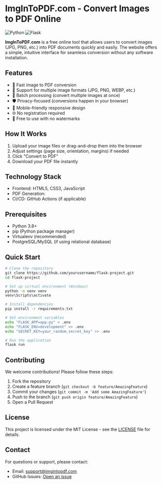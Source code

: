 # ImgInToPDF.com - Convert Images to PDF Online

![Python](https://img.shields.io/badge/python-3670A0?style=for-the-badge&logo=python&logoColor=ffdd54)
![Flask](https://img.shields.io/badge/flask-%23000.svg?style=for-the-badge&logo=flask&logoColor=white)

**ImgInToPDF.com** is a free online tool that allows users to convert images (JPG, PNG, etc.) into PDF documents quickly and easily. The website offers a simple, intuitive interface for seamless conversion without any software installation.

## Features

- 🚀 Fast image to PDF conversion
- 📄 Support for multiple image formats (JPG, PNG, WEBP, etc.)
- 🔄 Batch processing (convert multiple images at once)
- 🛡️ Privacy-focused (conversions happen in your browser)
- 📱 Mobile-friendly responsive design
- 🌐 No registration required
- 💯 Free to use with no watermarks

## How It Works

1. Upload your image files or drag-and-drop them into the browser
2. Adjust settings (page size, orientation, margins) if needed
3. Click "Convert to PDF"
4. Download your PDF file instantly

## Technology Stack

- Frontend: HTML5, CSS3, JavaScript
- PDF Generation:
- CI/CD: GitHub Actions (if applicable)

## Prerequisites
- Python 3.8+
- pip (Python package manager)
- Virtualenv (recommended)
- PostgreSQL/MySQL (if using relational database)

## Quick Start
```bash
# Clone the repository
git clone https://github.com/yourusername/flask-project.git
cd flask-project

# Set up virtual environment (Windows)
python -m venv venv
venv\Scripts\activate

# Install dependencies
pip install -r requirements.txt

# Set environment variables
echo "FLASK_APP=app.py" > .env
echo "FLASK_ENV=development" >> .env
echo "SECRET_KEY=your_random_secret_key" >> .env

# Run the application
flask run
```

## Contributing

We welcome contributions! Please follow these steps:

1. Fork the repository
2. Create a feature branch (`git checkout -b feature/AmazingFeature`)
3. Commit your changes (`git commit -m 'Add some AmazingFeature'`)
4. Push to the branch (`git push origin feature/AmazingFeature`)
5. Open a Pull Request

## License

This project is licensed under the MIT License - see the [LICENSE](LICENSE) file for details.

## Contact

For questions or support, please contact:
- Email: support@imgintopdf.com
- GitHub Issues: [Open an issue](https://github.com/RAPEXA-TEAM/imgintopdf.com/issues)
